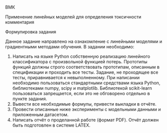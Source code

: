ВМК

Применение линейных моделей для определения токсичности комментария

Формулировка задания

Данное задание направлено на ознакомление с линейными моделями и градиентными методами обучения. 
В задании необходимо:
1. Написать на языке Python собственную реализацию линейного классификатора с произвольной функцией
потерь. Прототипы функций должны строго соответствовать прототипам, описанным в спецификации и
проходить все тесты. Задание, не проходящее все тесты, приравнивается к невыполненному. При написании
необходимо пользоваться стандартными средствами языка Python, библиотеками numpy, scipy и matplotlib.
Библиотекой scikit-learn пользоваться запрещается, если это не обговорено отдельно в пункте задания.
2. Вывести все необходимые формулы, привести выкладки в отчёте.
3. Провести описанные ниже эксперименты с модельными данными и приложенным датасетом.
4. Написать отчёт о проделанной работе (формат PDF). Отчёт должен быть подготовлен в системе LATEX.
